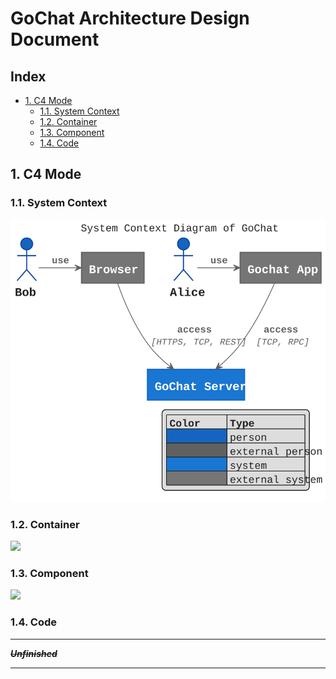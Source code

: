 # GoChat Architecture Design Document

## Index

- [1. C4 Mode](#1-c4-mode)
    - [1.1. System Context](#11-system-context)
    - [1.2. Container](#12-container)
    - [1.3. Component](#13-component)
    - [1.4. Code](#14-code)

## 1. C4 Mode

### 1.1. System Context

![](../public/img/gochat-system-context.svg)

<!-- ```plantuml
@startuml gochat-system-context

' !include https://unpkg.com/plantuml-style-c4@latest/c4_context.puml
' uncomment the following line and comment the first to use locally
!include plantuml-style-c4/c4_context.puml

LAYOUT_WITH_LEGEND()
' LAYOUT_AS_SKETCH()

title System Context Diagram of GoChat

Actor(user1, "Bob")
Actor(user2, "Alice")

System(gochatserver, "GoChat Server")
System_Ext(broswer, "Browser")
System_Ext(app, "Gochat App")

Rel_Neighbor(user1, broswer, "use")
Rel_Neighbor(user2, app, "use")

Rel(app, gochatserver, "access", "TCP, RPC")
Rel(broswer, gochatserver, "access", "HTTPS, TCP, REST")

@enduml
``` -->

### 1.2. Container

![](../public/img/gochat-container.svg)

<!-- ```plantuml
@startuml gochat-container

' !include https://unpkg.com/plantuml-style-c4@latest/c4_container.puml
' uncomment the following line and comment the first to use locally
!include plantuml-style-c4/c4_container.puml

LAYOUT_TOP_DOWN
' LAYOUT_AS_SKETCH()
LAYOUT_WITH_LEGEND()

title Container Diagram of GoChat

System_Boundary(gochatserver, "GoChat Server") {
    Container(server, "Server", "Golang, HTML, CSS, Javascript")
}

System_Boundary(clients, "Clients") {
    Container_Ext(broswer, "Broswer", "Chrome, Firefox, Safari")
    Container_Ext(app, "GoChat App", "C++, Qt")
}

Rel(app, server, "access", "TCP, RPC")
Rel(broswer, server, "access", "HTTPS, TCP, REST")

@enduml
``` -->

### 1.3. Component

![](../public/img/gochat-component.svg)

<!-- ```plantuml
@startuml gochat-component

' !include https://unpkg.com/plantuml-style-c4@latest/c4_component.puml
' uncomment the following line and comment the first to use locally
!include plantuml-style-c4/c4_component.puml

LAYOUT_WITH_LEGEND()
' LAYOUT_AS_SKETCH()

title Component Diagram of GoChat

Container_Boundary(server, "GoChat Server") {
    Component(web, "Web Server", "HTML, CSS, JavaScript, Golang, httprouter, net")
    Component(backend, "Backend Server", "Golang, Gin")
    Component(log, "Log Manager", "Golang")
    Component(data, "Data Manager", "Golang, go-sqlite3, sqlx, gorm")
    Component(conf, "Config Manager", "Golang")

    Rel(web, backend, "access", "HTTP, REST")
    Rel(backend, log, "call")
    Rel(backend, data, "call")
    Rel(backend, conf, "call")
}

System_Boundary(client, "GoChat Client") {
    Container_Ext(broswer, "Broswer", "Chrome, Firefox, Safari")
    Container_Ext(app, "GoChat App", "C++, Qt")
}

Rel(app, backend, "access", "TCP, RPC")
Rel(broswer, web, "access", "HTTPS, REST")

@enduml
``` -->

### 1.4. Code

<!-- ```plantuml
@startuml gochat-code-diagram

' !include https://unpkg.com/plantuml-style-c4@latest/core.puml
' uncomment the following line and comment the first to use locally
!include plantuml-style-c4/core.puml
' !include https://unpkg.com/plantuml-style-c4@latest/class-diagram-helper.puml
' uncomment the following line and comment the first to use locally
!include  plantuml-style-c4/class-diagram-helper.puml

title Code Diagram of GoChat

@enduml
``` -->

---

~~***Unfinished***~~

---

